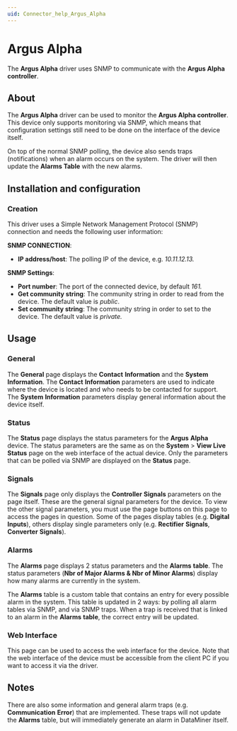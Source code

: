 ```yaml
---
uid: Connector_help_Argus_Alpha
---
```


# Argus Alpha

The **Argus Alpha** driver uses SNMP to communicate with the **Argus Alpha controller**.

## About

The **Argus Alpha** driver can be used to monitor the **Argus Alpha controller**. This device only supports monitoring via SNMP, which means that configuration settings still need to be done on the interface of the device itself.

On top of the normal SNMP polling, the device also sends traps (notifications) when an alarm occurs on the system. The driver will then update the **Alarms Table** with the new alarms.

## Installation and configuration

### Creation

This driver uses a Simple Network Management Protocol (SNMP) connection and needs the following user information:

**SNMP CONNECTION**:

- **IP address/host**: The polling IP of the device, e.g. *10.11.12.13.*

**SNMP Settings**:

- **Port number**: The port of the connected device, by default *161.*
- **Get community string**: The community string in order to read from the device. The default value is *public*.
- **Set community string**: The community string in order to set to the device. The default value is *private.*

## Usage

### General

The **General** page displays the **Contact** **Information** and the **System** **Information**. The **Contact** **Information** parameters are used to indicate where the device is located and who needs to be contacted for support. The **System** **Information** parameters display general information about the device itself.

### Status

The **Status** page displays the status parameters for the **Argus** **Alpha** device. The status parameters are the same as on the **System** \> **View Live Status** page on the web interface of the actual device. Only the parameters that can be polled via SNMP are displayed on the **Status** page.

### Signals

The **Signals** page only displays the **Controller** **Signals** parameters on the page itself. These are the general signal parameters for the device. To view the other signal parameters, you must use the page buttons on this page to access the pages in question. Some of the pages display tables (e.g. **Digital** **Inputs**), others display single parameters only (e.g. **Rectifier** **Signals**, **Converter** **Signals**).

### Alarms

The **Alarms** page displays 2 status parameters and the **Alarms** **table**. The status parameters (**Nbr of Major Alarms & Nbr of Minor Alarms**) display how many alarms are currently in the system.

The **Alarms** table is a custom table that contains an entry for every possible alarm in the system. This table is updated in 2 ways: by polling all alarm tables via SNMP, and via SNMP traps. When a trap is received that is linked to an alarm in the **Alarms** **table**, the correct entry will be updated.

### Web Interface

This page can be used to access the web interface for the device. Note that the web interface of the device must be accessible from the client PC if you want to access it via the driver.

## Notes

There are also some information and general alarm traps (e.g. **Communication** **Error**) that are implemented. These traps will not update the **Alarms** table, but will immediately generate an alarm in DataMiner itself.
